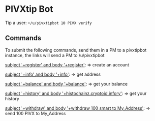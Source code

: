 # PIVXtip Bot 
Tip a user: `+/u/pivxtipbot 10 PIVX verify`

## Commands 
To submit the following commands, send them in a PM to a pivxtipbot instance, the links will send a PM to /u/pivxtipbot

[subject '+register' and body '+register'](https://www.reddit.com/message/compose?to=pivxtipbot&subject=%2Bregister&message=%2Bregister):
    => create an account


[subject '+info' and body '+info'](https://www.reddit.com/message/compose?to=pivxtipbot&subject=%2Binfo&message=%2Binfo):
    => get address
   
[subject '+balance' and body '+balance'](https://www.reddit.com/message/compose?to=pivxtipbot&subject=%2Bbalance&message=%2Bbalance):
    => get your balance

[subject '+history' and body '+histochainz.cryptoid.infory'](https://www.reddit.com/message/compose?to=pivxtipbotsubject=%2Bhistory&message=%2Bhistory):
    => get your history
  
[subject '+withdraw' and body '+withdraw 100 smart to My_Address'](https://www.reddit.com/message/compose?to=pivxtipbot&subject=%2Bwithdraw&message=%2Bwithdraw%20100%20SMART%20to%20My_Address):
    => send 100 PIVX to My_Address
